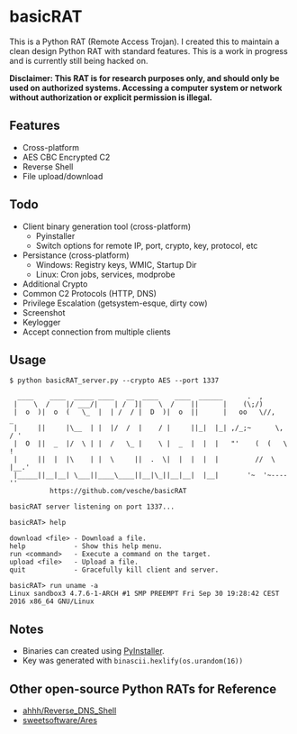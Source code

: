 # basicRAT

This is a Python RAT (Remote Access Trojan). I created this to maintain a clean design Python RAT with standard features. This is a work in progress and is currently still being hacked on.

**Disclaimer: This RAT is for research purposes only, and should only be used on authorized systems. Accessing a computer system or network without authorization or explicit permission is illegal.**

## Features
* Cross-platform
* AES CBC Encrypted C2
* Reverse Shell
* File upload/download

## Todo
* Client binary generation tool (cross-platform)
  * Pyinstaller
  * Switch options for remote IP, port, crypto, key, protocol, etc
* Persistance (cross-platform)
  * Windows: Registry keys, WMIC, Startup Dir
  * Linux: Cron jobs, services, modprobe
* Additional Crypto
* Common C2 Protocols (HTTP, DNS)
* Privilege Escalation (getsystem-esque, dirty cow)
* Screenshot
* Keylogger
* Accept connection from multiple clients

## Usage
```
$ python basicRAT_server.py --crypto AES --port 1337

  ____    ____  _____ ____   __  ____    ____  ______      .  ,
 |    \  /    |/ ___/|    | /  ]|    \  /    ||      |    (\;/)
 |  o  )|  o  (   \_  |  | /  / |  D  )|  o  ||      |   oo   \//,        _
 |     ||     |\__  | |  |/  /  |    / |     ||_|  |_| ,/_;~      \,     / '
 |  O  ||  _  |/  \ | |  /   \_ |    \ |  _  |  |  |   "'    (  (   \    !
 |     ||  |  |\    | |  \     ||  .  \|  |  |  |  |         //  \   |__.'
 |_____||__|__| \___||____\____||__|\_||__|__|  |__|       '~  '~----''
          https://github.com/vesche/basicRAT

basicRAT server listening on port 1337...

basicRAT> help

download <file> - Download a file.
help            - Show this help menu.
run <command>   - Execute a command on the target.
upload <file>   - Upload a file.
quit            - Gracefully kill client and server.

basicRAT> run uname -a
Linux sandbox3 4.7.6-1-ARCH #1 SMP PREEMPT Fri Sep 30 19:28:42 CEST 2016 x86_64 GNU/Linux
```

## Notes
* Binaries can created using [PyInstaller](http://www.pyinstaller.org/).
* Key was generated with `binascii.hexlify(os.urandom(16))`

## Other open-source Python RATs for Reference
* [ahhh/Reverse_DNS_Shell](https://github.com/ahhh/Reverse_DNS_Shell)
* [sweetsoftware/Ares](https://github.com/sweetsoftware/Ares)
